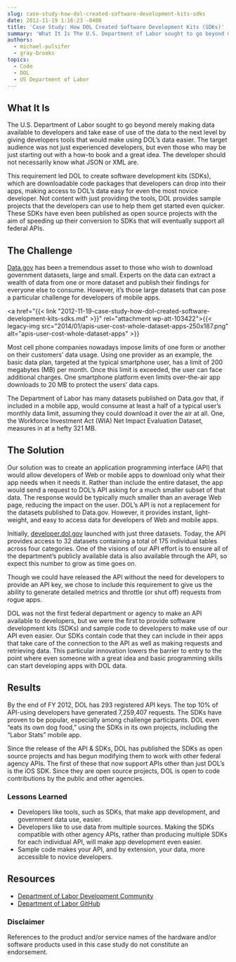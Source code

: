 ```yaml
---
slug: case-study-how-dol-created-software-development-kits-sdks
date: 2012-11-19 1:16:23 -0400
title: 'Case Study: How DOL Created Software Development Kits (SDKs)'
summary: 'What It Is The U.S. Department of Labor sought to go beyond merely making data available to developers and take ease of use of the data to the next level by giving developers tools that would make using DOL’s data easier. The target audience was not just experienced developers, but even those who may be'
authors:
  - michael-pulsifer
  - gray-brooks
topics:
  - Code
  - DOL
  - US Department of Labor
---
```


## What It Is

The U.S. Department of Labor sought to go beyond merely making data available to developers and take ease of use of the data to the next level by giving developers tools that would make using DOL’s data easier. The target audience was not just experienced developers, but even those who may be just starting out with a how-to book and a great idea. The developer should not necessarily know what JSON or XML are.

This requirement led DOL to create software development kits (SDKs), which are downloadable code packages that developers can drop into their apps, making access to DOL’s data easy for even the most novice developer. Not content with just providing the tools, DOL provides sample projects that the developers can use to help them get started even quicker. These SDKs have even been published as open source projects with the aim of speeding up their conversion to SDKs that will eventually support all federal APIs.

## The Challenge

[Data.gov](http://www.data.gov/) has been a tremendous asset to those who wish to download government datasets, large and small. Experts on the data can extract a wealth of data from one or more dataset and publish their findings for everyone else to consume. However, it’s those large datasets that can pose a particular challenge for developers of mobile apps.

<a href="{{< link "2012-11-19-case-study-how-dol-created-software-development-kits-sdks.md" >}}" rel="attachment wp-att-103422">{{< legacy-img src="2014/01/apis-user-cost-whole-dataset-apps-250x187.png" alt="apis-user-cost-whole-dataset-apps" >}}</a>

Most cell phone companies nowadays impose limits of one form or another on their customers’ data usage. Using one provider as an example, the basic data plan, targeted at the typical smartphone user, has a limit of 200 megabytes (MB) per month. Once this limit is exceeded, the user can face additional charges. One smartphone platform even limits over-the-air app downloads to 20 MB to protect the users’ data caps.

The Department of Labor has many datasets published on Data.gov that, if included in a mobile app, would consume at least a half of a typical user’s monthly data limit, assuming they could download it over the air at all. One, the Workforce Investment Act (WIA) Net Impact Evaluation Dataset, measures in at a hefty 321 MB.

## The Solution

Our solution was to create an application programming interface (API) that would allow developers of Web or mobile apps to download only what their app needs when it needs it. Rather than include the entire dataset, the app would send a request to DOL’s API asking for a much smaller subset of that data. The response would be typically much smaller than an average Web page, reducing the impact on the user. DOL’s API is not a replacement for the datasets published to Data.gov. However, it provides instant, light-weight, and easy to access data for developers of Web and mobile apps.

Initially, [developer.dol.gov](http://developer.dol.gov/) launched with just three datasets. Today, the API provides access to 32 datasets containing a total of 175 individual tables across four categories. One of the visions of our API effort is to ensure all of the department&#8217;s publicly available data is also available through the API, so expect this number to grow as time goes on.

Though we could have released the API without the need for developers to provide an API key, we chose to include this requirement to give us the ability to generate detailed metrics and throttle (or shut off) requests from rogue apps.

DOL was not the first federal department or agency to make an API available to developers, but we were the first to provide software development kits (SDKs) and sample code to developers to make use of our API even easier. Our SDKs contain code that they can include in their apps that take care of the connection to the API as well as making requests and retrieving data. This particular innovation lowers the barrier to entry to the point where even someone with a great idea and basic programming skills can start developing apps with DOL data.

## Results

By the end of FY 2012, DOL has 293 registered API keys. The top 10% of API-using developers have generated 7,259,407 requests. The SDKs have proven to be popular, especially among challenge participants. DOL even &#8220;eats its own dog food,&#8221; using the SDKs in its own projects, including the “Labor Stats” mobile app.

Since the release of the API & SDKs, DOL has published the SDKs as open source projects and has begun modifying them to work with other federal agency APIs. The first of these that now support APIs other than just DOL’s is the iOS SDK. Since they are open source projects, DOL is open to code contributions by the public and other agencies.

### Lessons Learned

  * Developers like tools, such as SDKs, that make app development, and government data use, easier.
  * Developers like to use data from multiple sources. Making the SDKs compatible with other agency APIs, rather than producing multiple SDKs for each individual API, will make app development even easier.
  * Sample code makes your API, and by extension, your data, more accessible to novice developers.

## Resources

  * [Department of Labor Development Community](http://developer.dol.gov/)
  * [Department of Labor GitHub](https://github.com/USDepartmentofLabor)

### Disclaimer

References to the product and/or service names of the hardware and/or software products used in this case study do not constitute an endorsement.